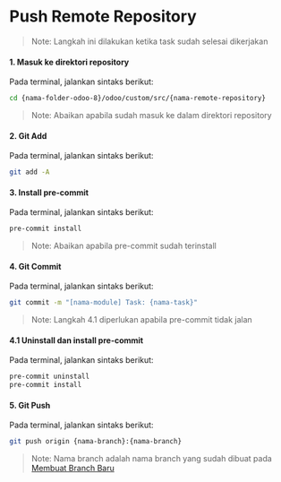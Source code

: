# Push Remote Repository

> Note: Langkah ini dilakukan ketika task sudah selesai dikerjakan

#### 1. Masuk ke direktori repository

Pada terminal, jalankan sintaks berikut:

````bash
cd {nama-folder-odoo-8}/odoo/custom/src/{nama-remote-repository}
````
> Note: Abaikan apabila sudah masuk ke dalam direktori repository

#### 2. Git Add

Pada terminal, jalankan sintaks berikut:

````bash
git add -A
````

#### 3. Install pre-commit

Pada terminal, jalankan sintaks berikut:

````bash
pre-commit install
````
> Note: Abaikan apabila pre-commit sudah terinstall

#### 4. Git Commit

Pada terminal, jalankan sintaks berikut:

````bash
git commit -m "[nama-module] Task: {nama-task}"
````

> Note: Langkah 4.1 diperlukan apabila pre-commit tidak jalan

#### 4.1 Uninstall dan install pre-commit

Pada terminal, jalankan sintaks berikut:

````bash
pre-commit uninstall
pre-commit install
````

#### 5. Git Push

Pada terminal, jalankan sintaks berikut:

````bash
git push origin {nama-branch}:{nama-branch}
````
> Note: Nama branch adalah nama branch yang sudah dibuat pada [Membuat Branch Baru](./membuat-branch-baru.md)
